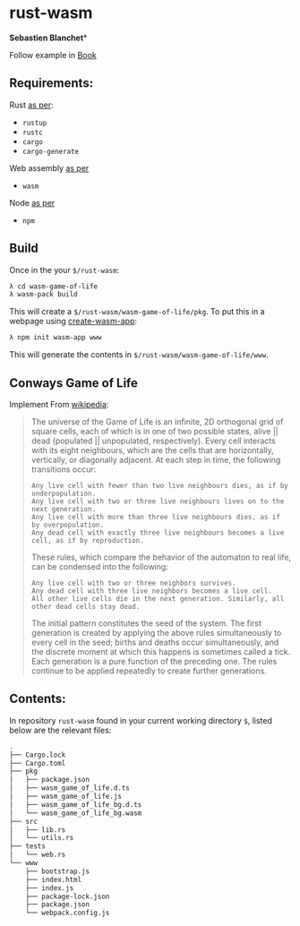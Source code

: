 # rust-wasm

**Sebastien Blanchet***

Follow example in [Book](https://rustwasm.github.io/book/)

## Requirements:

Rust [as per](https://www.rust-lang.org/tools/install):
* `rustup`
* `rustc`
* `cargo`
* `cargo-generate`

Web assembly [as per](https://rustwasm.github.io/wasm-pack/installer/)
* `wasm`

Node [as per](https://www.npmjs.com/get-npm)
* `npm`

## Build

Once in the your `$/rust-wasm`:

```bash
λ cd wasm-game-of-life
λ wasm-pack build
```

This will create a `$/rust-wasm/wasm-game-of-life/pkg`. To put this in a webpage using [create-wasm-app](https://github.com/rustwasm/create-wasm-app):
``` bash
λ npm init wasm-app www
```

This will generate the contents in `$/rust-wasm/wasm-game-of-life/www`.


## Conways Game of Life

Implement From [wikipedia](https://en.wikipedia.org/wiki/Conway%27s_Game_of_Life): 

> The universe of the Game of Life is an infinite, 2D orthogonal grid of square cells, each of which is
> in one of two possible states, alive || dead (populated || unpopulated, respectively). Every cell interacts 
> with its eight neighbours, which are the cells that are horizontally, vertically, or diagonally adjacent. At each 
> step in time, the following transitions occur:
> 
>     Any live cell with fewer than two live neighbours dies, as if by underpopulation.
>     Any live cell with two or three live neighbours lives on to the next generation.
>     Any live cell with more than three live neighbours dies, as if by overpopulation.
>     Any dead cell with exactly three live neighbours becomes a live cell, as if by reproduction.
>
> These rules, which compare the behavior of the automaton to real life, can be condensed into the following:
> 
>     Any live cell with two or three neighbors survives.
>     Any dead cell with three live neighbors becomes a live cell.
>     All other live cells die in the next generation. Similarly, all other dead cells stay dead.
>
> The initial pattern constitutes the seed of the system. The first generation is created by applying the above rules 
> simultaneously to every cell in the seed; births and deaths occur simultaneously, and the discrete moment at which 
> this happens is sometimes called a tick. Each generation is a pure function of the preceding one. The rules 
> continue to be applied repeatedly to create further generations.
>


## Contents:

In repository `rust-wasm` found in your current working directory `$`, listed below are the relevant files:

``` bash
.
├── Cargo.lock
├── Cargo.toml
├── pkg
│   ├── package.json
│   ├── wasm_game_of_life.d.ts
│   ├── wasm_game_of_life.js
│   ├── wasm_game_of_life_bg.d.ts
│   └── wasm_game_of_life_bg.wasm
├── src
│   ├── lib.rs
│   └── utils.rs
├── tests
│   └── web.rs
└── www
    ├── bootstrap.js
    ├── index.html
    ├── index.js
    ├── package-lock.json
    ├── package.json
    └── webpack.config.js
```